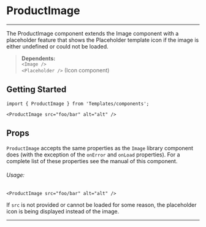 # ProductImage
---

The ProductImage component extends the Image component with a placeholder feature that shows
the Placeholder template icon if the image is either undefined or could not be loaded.

> **Dependents:** 
<br> `<Image />`
<br> `<Placeholder />` (Icon component)

## Getting Started

```
import { ProductImage } from 'Templates/components';

<ProductImage src="foo/bar" alt="alt" />
```

## Props

`ProductImage` accepts the same properties as the `Image` library component does (with the exception of the
`onError` and `onLoad` properties). For a complete list of these
 properties see the manual of this component.

###### Usage:

```
<ProductImage src="foo/bar" alt="alt" />
```

If `src` is not provided or cannot be loaded for some reason, the placeholder icon is being displayed instead of the image.

---
